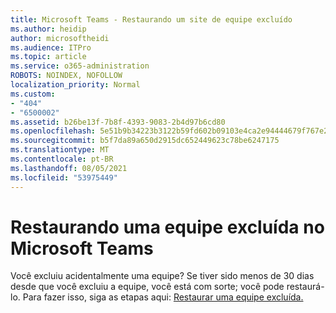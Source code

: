 ```yaml
---
title: Microsoft Teams - Restaurando um site de equipe excluído
ms.author: heidip
author: microsoftheidi
ms.audience: ITPro
ms.topic: article
ms.service: o365-administration
ROBOTS: NOINDEX, NOFOLLOW
localization_priority: Normal
ms.custom:
- "404"
- "6500002"
ms.assetid: b26be13f-7b8f-4393-9083-2b4d97b6cd80
ms.openlocfilehash: 5e51b9b34223b3122b59fd602b09103e4ca2e94444679f767e2a7005a9928694
ms.sourcegitcommit: b5f7da89a650d2915dc652449623c78be6247175
ms.translationtype: MT
ms.contentlocale: pt-BR
ms.lasthandoff: 08/05/2021
ms.locfileid: "53975449"
---
```

# <a name="restoring-a-deleted-team-in-microsoft-teams"></a>Restaurando uma equipe excluída no Microsoft Teams

Você excluiu acidentalmente uma equipe? Se tiver sido menos de 30 dias desde que você excluiu a equipe, você está com sorte; você pode restaurá-lo. Para fazer isso, siga as etapas aqui: [Restaurar uma equipe excluída.](https://docs.microsoft.com/microsoftteams/archive-or-delete-a-team#restore-a-deleted-team)
